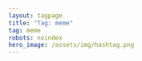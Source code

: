 ```yaml
---
layout: tagpage
title: "Tag: meme"
tag: meme
robots: noindex
hero_image: /assets/img/hashtag.png
---
```

